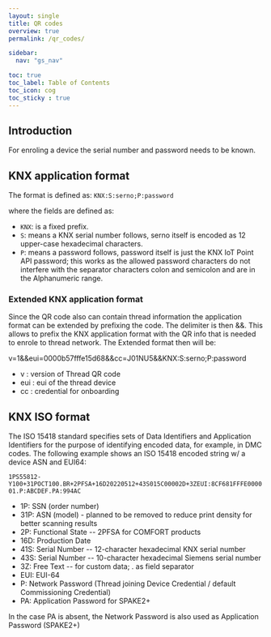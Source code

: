```yaml
---
layout: single
title: QR codes
overview: true
permalink: /qr_codes/

sidebar:
  nav: "gs_nav"

toc: true
toc_label: Table of Contents
toc_icon: cog
toc_sticky : true
---
```



## Introduction

For enroling a device the serial number and password needs to be known.

## KNX application format

The format is defined as: `KNX:S:serno;P:password`

where the fields are defined as:

- `KNX`: is a fixed prefix.
- `S`: means a KNX serial number follows, serno itself is encoded
       as 12 upper-case hexadecimal characters.
- `P`: means a password follows, password itself is just the KNX IoT Point API password;
       this works as the allowed password characters do not interfere with the
       separator characters colon and semicolon and are in the Alphanumeric range.

### Extended KNX application format

Since the QR code also can contain thread information the application format can be extended by prefixing the code. The delimiter is then &&. 
This allows to prefix the KNX application format with the QR info that is needed to enrole to thread network.
The Extended format then will be:

v=1&&eui=0000b57fffe15d68&&cc=J01NU5&&KNX:S:serno;P:password

- v : version of Thread QR code
- eui : eui of the thread device
- cc  : credential for onboarding

## KNX ISO format

The ISO 15418 standard specifies sets of Data Identifiers and Application Identifiers for the purpose of identifying encoded data, for example, in DMC codes. The following example shows an ISO 15418 encoded string w/ a device ASN and EUI64:

 `1PS55812-Y100+31POCT100.BR+2PFSA+16D20220512+43S015C00002D+3ZEUI:8CF681FFFE000001.P:ABCDEF.PA:994AC`

- 1P: SSN (order number)
- 31P: ASN (model) - planned to be removed to reduce print density for better scanning results
- 2P: Functional State -- 2PFSA for COMFORT products
- 16D: Production Date
- 41S: Serial Number -- 12-character hexadecimal KNX serial number
- 43S: Serial Number -- 10-character hexadecimal Siemens serial number
- 3Z: Free Text -- for custom data; . as field separator
- EUI: EUI-64
- P: Network Password (Thread joining Device Credential / default Commissioning Credential)
- PA: Application Password for SPAKE2+

In the case PA is absent, the Network Password is also used as Application Password (SPAKE2+)

